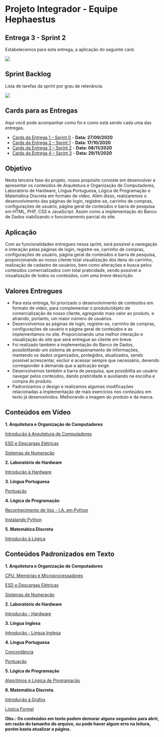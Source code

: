 # Projeto Integrador - Equipe Hephaestus

## Entrega 3 - Sprint 2

Estabelecemos para esta entrega, a aplicação do seguinte card.

![](https://github.com/vinicius-hso/projetoIntegrador_hephaestus_academy/blob/sprint2/Sprint_2.png)

## Sprint Backlog

Lista de tarefas da sprint por grau de relevância.

![](https://github.com/vinicius-hso/projetoIntegrador_hephaestus_academy/blob/sprint2/Sprint_backlog_2.png)

## Cards para as Entregas

Aqui você pode acompanhar como foi e como está sendo cada uma das entregas.

- [Cards da Entrega 1 – Sprint 0](https://github.com/vinicius-hso/projetoIntegrador_hephaestus_academy/projects/1) - **Data: 27/09/2020**
- [Cards da Entrega 2 – Sprint 1](https://github.com/vinicius-hso/projetoIntegrador_hephaestus_academy/projects/2) - **Data: 17/10/2020**
- [Cards da Entrega 3 – Sprint 2](https://github.com/vinicius-hso/projetoIntegrador_hephaestus_academy/projects/3) - **Data: 08/11/2020**
- [Cards da Entrega 4 – Sprint 3](https://github.com/vinicius-hso/projetoIntegrador_hephaestus_academy/projects/4) - **Data: 29/11/2020**

## Objetivo

Nesta terceira fase do projeto, nosso propósito consiste em desenvolver e apresentar os conteúdos de Arquitetura e Organização de Computadores, Laboratório de Hardware, Língua Portuguesa, Lógica de Programação e Matemática Discreta em formato de vídeo. Além disso, realizaremos o desenvolvimento das páginas de login, registre-se, carrinho de compras, configurações de usuário, página geral de conteúdos e barra de pesquisa em HTML, PHP, CSS e JavaScript. Assim como a implementação do Banco de Dados viabilizando o funcionamento parcial do site.

## Aplicação

Com as funcionalidades entregues nessa sprint, será possível a navegação e interação pelas páginas de login, registre-se, carrinho de compras, configurações de usuário, página geral de conteúdos e barra de pesquisa, proporcionando ao nosso cliente total visualização dos itens do carrinho, realização de cadastro de usuários, bem como alterações e busca pelos conteúdos comercializados com total praticidade, sendo possível a visualização de todos os conteúdos, com uma breve descrição.

## Valores Entregues

-	Para esta entrega, foi priorizado o desenvolvimento de conteúdos em formato de vídeo, para complementar o produto/objeto de comercialização de nosso cliente, agregando mais valor ao produto, e atraindo, portanto, um maior número de usuários.
-	Desenvolvemos as páginas de login, registre-se, carrinho de compras, configurações de usuário e página geral de conteúdos e as implementamos no site. Proporcionando uma melhor interação e visualização do site que será entregue ao cliente em breve.
-	Foi realizado também a implementação do Banco de Dados, possibilitando um sistema de armazenamento de informações, mantendo os dados organizados, protegidos, atualizados, sendo possível acrescentar, excluir e acessar sempre que necessário, devendo corresponder à demanda que a aplicação exige.
-	Desenvolvemos também a barra de pesquisa, que possibilita ao usuário navegar pelos conteúdos, dando praticidade e auxiliando na escolha e compra do produto.
-	Padronizamos o design e realizamos algumas modificações relacionadas a implementação de mais exercícios nos conteúdos em texto já desenvolvidos. Melhorando a imagem do produto e da marca.


## Conteúdos em Vídeo

**1. Arquitetura e Organização de Computadores**

[Introdução à Arquitetura de Computadores](https://www.youtube.com/watch?v=KS94ZEcHmRc&feature=youtu.be)

[ESD e Descargas Elétricas](https://www.youtube.com/watch?v=rv2nmcJv7Vc&feature=youtu.be)

[Sistemas de Numeração](https://www.youtube.com/watch?v=Ydl22W12Dec&feature=youtu.be)

**2. Laboratório de Hardware**

[Introdução à Hardware](https://www.youtube.com/watch?v=1tLDkNMfSKo&feature=youtu.be)

**3. Língua Portuguesa**

[Pontuação](https://www.youtube.com/watch?v=cnjdvMpFuIo&feature=youtu.be)

**4. Lógica de Programação**

[Reconhecimento de Voz - I.A. em Python](https://www.youtube.com/watch?v=kiK2Ku8L6IY&feature=youtu.be)

[Instalando Python](https://www.youtube.com/watch?v=vxzpzd0OQ6E&feature=youtu.be)

**5. Matemática Discreta**

[Introdução à Lógica](https://www.youtube.com/watch?v=3bKErh1nQyo&feature=youtu.be)


## Conteúdos Padronizados em Texto 

**1. Arquitetura e Organização de Computadores**

[CPU, Memórias e Microprocessadores](https://github.com/vinicius-hso/projetoIntegrador_hephaestus_academy/blob/sprint1/Conte%C3%BAdos%20em%20texto/AOC%20-%20CPU%2C%20mem%C3%B3rias%20e%20miroprocessadores.pdf)

[ESD e Descargas Elétricas](https://github.com/vinicius-hso/projetoIntegrador_hephaestus_academy/blob/sprint1/Conte%C3%BAdos%20em%20texto/AOC%20-%20ESD%20e%20descargas%20el%C3%A9tricas.pdf)

[Sistemas de Numeração](https://github.com/vinicius-hso/projetoIntegrador_hephaestus_academy/blob/sprint1/Conte%C3%BAdos%20em%20texto/AOC%20-%20Sistemas%20de%20Numera%C3%A7%C3%A3o.pdf)

**2. Laboratório de Hardware**

[Introdução - Hardware](https://github.com/vinicius-hso/projetoIntegrador_hephaestus_academy/blob/sprint1/Conte%C3%BAdos%20em%20texto/Introduc%CC%A7a%CC%83o%20-%20Hardware%20-%20Hephaestus%20Academy.pdf)

**3. Língua Inglesa**

[Introdução - Língua Inglesa](https://github.com/vinicius-hso/projetoIntegrador_hephaestus_academy/blob/sprint1/Conte%C3%BAdos%20em%20texto/Introduc%CC%A7a%CC%83o%20-%20Li%CC%81ngua%20Inglesa%20-%20Hephaestus%20Academy.pdf)

**4. Língua Portuguesa**

[Concordância](https://github.com/vinicius-hso/projetoIntegrador_hephaestus_academy/blob/sprint1/Conte%C3%BAdos%20em%20texto/Concord%C3%A2ncia%20-%20Hephaestus%20Academy.pdf)

[Pontuação](https://github.com/vinicius-hso/projetoIntegrador_hephaestus_academy/blob/sprint1/Conte%C3%BAdos%20em%20texto/Pontua%C3%A7%C3%A3o%20-%20Hephaestus%20Academy.pdf)

**5. Lógica de Programação**

[Algoritmos e Lógica de Programação](https://github.com/vinicius-hso/projetoIntegrador_hephaestus_academy/blob/sprint1/Conte%C3%BAdos%20em%20texto/Algoritmos%20e%20L%C3%B3gica%20de%20Programa%C3%A7%C3%A3o%20-%20Hephaestus%20Academy.pdf)

**6. Matemática Discreta**

[Introdução á Grafos](https://github.com/vinicius-hso/projetoIntegrador_hephaestus_academy/blob/sprint1/Conte%C3%BAdos%20em%20texto/Introdu%C3%A7%C3%A3o%20%C3%A1%20Grafos%20-%20Hephaestus%20Academy.pdf)

[Lógica Formal](https://github.com/vinicius-hso/projetoIntegrador_hephaestus_academy/blob/sprint1/Conte%C3%BAdos%20em%20texto/L%C3%B3gica%20Formal%20-%20Hephaestus%20Academy.pdf)

**Obs.: Os conteúdos em texto podem demorar alguns segundos para abrir, em razão do tamanho do arquivo, ou pode haver algum erro na leitura, porém basta atualizar a página.**

